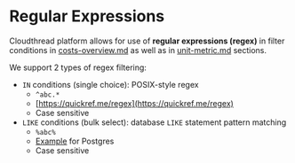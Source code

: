 # Regular Expressions

Cloudthread platform allows for use of **regular expressions (regex)** in filter conditions in [costs-overview.md](costs-overview.md "mention") as well as in [unit-metric.md](../unit-metrics/unit-metric.md "mention") sections.

We support 2 types of regex filtering:

* `IN` conditions (single choice): POSIX-style regex
  * `^abc.*`
  * [https://quickref.me/regex](https://quickref.me/regex)
  * Case sensitive
* `LIKE` conditions (bulk select): database `LIKE` statement pattern matching
  * `%abc%`
  * [Example](https://www.postgresql.org/docs/current/functions-matching.html#FUNCTIONS-LIKE) for Postgres
  * Case sensitive
